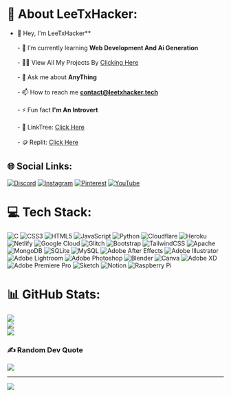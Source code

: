 # 💫 About LeeTxHacker:
- 👋 Hey, I'm LeeTxHacker**<br><br>- 🌱 I’m currently learning **Web Development And Ai Generation**<br><br>- 👨‍💻 View All My Projects By [Clicking Here](https://github.com/leetxhacker?tab=repositories)<br><br>- 💬 Ask me about **AnyThing**<br><br>- 📫 How to reach me **contact@leetxhacker.tech**<br><br>- ⚡ Fun fact **I'm An Introvert**<br><br>- 🌳 LinkTree: [Click Here](https://linktr.ee/leetxhacker)<br><br>- 🪙 Replit: [Click Here](https://replit.com/@leetxhacker)


## 🌐 Social Links:
[![Discord](https://img.shields.io/badge/Discord-%237289DA.svg?logo=discord&logoColor=white)](https://discord.gg/hPMk5XgTHw) [![Instagram](https://img.shields.io/badge/Instagram-%23E4405F.svg?logo=Instagram&logoColor=white)](https://instagram.com/leetxhacker) [![Pinterest](https://img.shields.io/badge/Pinterest-%23E60023.svg?logo=Pinterest&logoColor=white)](https://pinterest.com/leetxhacker) [![YouTube](https://img.shields.io/badge/YouTube-%23FF0000.svg?logo=YouTube&logoColor=white)](https://youtube.com/@@leetxhacker)

# 💻 Tech Stack:
![C](https://img.shields.io/badge/c-%2300599C.svg?style=flat&logo=c&logoColor=white) ![CSS3](https://img.shields.io/badge/css3-%231572B6.svg?style=flat&logo=css3&logoColor=white) ![HTML5](https://img.shields.io/badge/html5-%23E34F26.svg?style=flat&logo=html5&logoColor=white) ![JavaScript](https://img.shields.io/badge/javascript-%23323330.svg?style=flat&logo=javascript&logoColor=%23F7DF1E) ![Python](https://img.shields.io/badge/python-3670A0?style=flat&logo=python&logoColor=ffdd54) ![Cloudflare](https://img.shields.io/badge/Cloudflare-F38020?style=flat&logo=Cloudflare&logoColor=white) ![Heroku](https://img.shields.io/badge/heroku-%23430098.svg?style=flat&logo=heroku&logoColor=white) ![Netlify](https://img.shields.io/badge/netlify-%23000000.svg?style=flat&logo=netlify&logoColor=#00C7B7) ![Google Cloud](https://img.shields.io/badge/Google%20Cloud-%234285F4.svg?style=flat&logo=google-cloud&logoColor=white) ![Glitch](https://img.shields.io/badge/glitch-%233333FF.svg?style=flat&logo=glitch&logoColor=white) ![Bootstrap](https://img.shields.io/badge/bootstrap-%23563D7C.svg?style=flat&logo=bootstrap&logoColor=white) ![TailwindCSS](https://img.shields.io/badge/tailwindcss-%2338B2AC.svg?style=flat&logo=tailwind-css&logoColor=white) ![Apache](https://img.shields.io/badge/apache-%23D42029.svg?style=flat&logo=apache&logoColor=white) ![MongoDB](https://img.shields.io/badge/MongoDB-%234ea94b.svg?style=flat&logo=mongodb&logoColor=white) ![SQLite](https://img.shields.io/badge/sqlite-%2307405e.svg?style=flat&logo=sqlite&logoColor=white) ![MySQL](https://img.shields.io/badge/mysql-%2300f.svg?style=flat&logo=mysql&logoColor=white) ![Adobe After Effects](https://img.shields.io/badge/Adobe%20After%20Effects-9999FF.svg?style=flat&logo=Adobe%20After%20Effects&logoColor=white) ![Adobe Illustrator](https://img.shields.io/badge/adobeillustrator-%23FF9A00.svg?style=flat&logo=adobeillustrator&logoColor=white) ![Adobe Lightroom](https://img.shields.io/badge/Adobe%20Lightroom-31A8FF.svg?style=flat&logo=Adobe%20Lightroom&logoColor=white) ![Adobe Photoshop](https://img.shields.io/badge/adobephotoshop-%2331A8FF.svg?style=flat&logo=adobephotoshop&logoColor=white) ![Blender](https://img.shields.io/badge/blender-%23F5792A.svg?style=flat&logo=blender&logoColor=white) ![Canva](https://img.shields.io/badge/Canva-%2300C4CC.svg?style=flat&logo=Canva&logoColor=white) ![Adobe XD](https://img.shields.io/badge/Adobe%20XD-470137?style=flat&logo=Adobe%20XD&logoColor=#FF61F6) ![Adobe Premiere Pro](https://img.shields.io/badge/Adobe%20Premiere%20Pro-9999FF.svg?style=flat&logo=Adobe%20Premiere%20Pro&logoColor=white) ![Sketch](https://img.shields.io/badge/Sketch-FFB387?style=flat&logo=sketch&logoColor=black) ![Notion](https://img.shields.io/badge/Notion-%23000000.svg?style=flat&logo=notion&logoColor=white) ![Raspberry Pi](https://img.shields.io/badge/-RaspberryPi-C51A4A?style=flat&logo=Raspberry-Pi)
# 📊 GitHub Stats:
![](https://github-readme-stats.vercel.app/api?username=leetxhacker&theme=dark&hide_border=false&include_all_commits=false&count_private=false)<br/>
![](https://github-readme-streak-stats.herokuapp.com/?user=leetxhacker&theme=dark&hide_border=false)<br/>
![](https://github-readme-stats.vercel.app/api/top-langs/?username=leetxhacker&theme=dark&hide_border=false&include_all_commits=false&count_private=false&layout=compact)

### ✍️ Random Dev Quote
![](https://quotes-github-readme.vercel.app/api?type=horizontal&theme=dark)

---
[![](https://visitcount.itsvg.in/api?id=leetxhacker&icon=1&color=0)](https://visitcount.itsvg.in)

<!-- Created By @LeeTxHacker --!>
